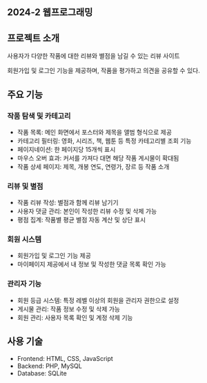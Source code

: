 ## 2024-2 웹프로그래밍

## 프로젝트 소개
사용자가 다양한 작품에 대한 리뷰와 별점을 남길 수 있는 리뷰 사이트

회원가입 및 로그인 기능을 제공하며, 작품을 평가하고 의견을 공유할 수 있다.


## 주요 기능

### 작품 탐색 및 카테고리
- 작품 목록: 메인 화면에서 포스터와 제목을 앨범 형식으로 제공
- 카테고리 필터링: 영화, 시리즈, 책, 웹툰 등 특정 카테고리별 조회 기능
- 페이지네이션: 한 페이지당 15개씩 표시
- 마우스 오버 효과: 커서를 가져다 대면 해당 작품 게시물이 확대됨
- 작품 상세 페이지: 제목, 개봉 연도, 연령가, 장르 등 작품 소개 

### 리뷰 및 별점
- 작품 리뷰 작성: 별점과 함께 리뷰 남기기
- 사용자 댓글 관리: 본인이 작성한 리뷰 수정 및 삭제 가능
- 평점 집계: 작품별 평균 별점 자동 계산 및 상단 표시
  
### 회원 시스템
- 회원가입 및 로그인 기능 제공
- 마이페이지 제공에서 내 정보 및 작성한 댓글 목록 확인 가능

### 관리자 기능
- 회원 등급 시스템: 특정 레벨 이상의 회원을 관리자 권한으로 설정
- 게시물 관리: 작품 정보 수정 및 삭제 가능
- 회원 관리: 사용자 목록 확인 및 계정 삭제 기능 


## 사용 기술
- Frontend: HTML, CSS, JavaScript
- Backend: PHP, MySQL
- Database: SQLite
